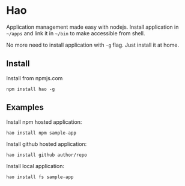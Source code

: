 # Hao

Application management made easy with nodejs. Install application in `~/apps`
and link it in `~/bin` to make accessible from shell.

No more need to install application with `-g` flag. Just install it at home.

## Install

Install from npmjs.com
```
npm install hao -g
```

## Examples

Install npm hosted application:
```
hao install npm sample-app
```

Install github hosted application:
```
hao install github author/repo
```

Install local application:
```
hao install fs sample-app
```
